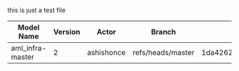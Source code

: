 this is just a test file


|Model Name| Version | Actor | Branch  | CommitId|
|----------|---------|-------|---------|---------|
|aml_infra-master | 2|  ashishonce | refs/heads/master |1da42622f028e5703597398664ece2cebcab8258  |
